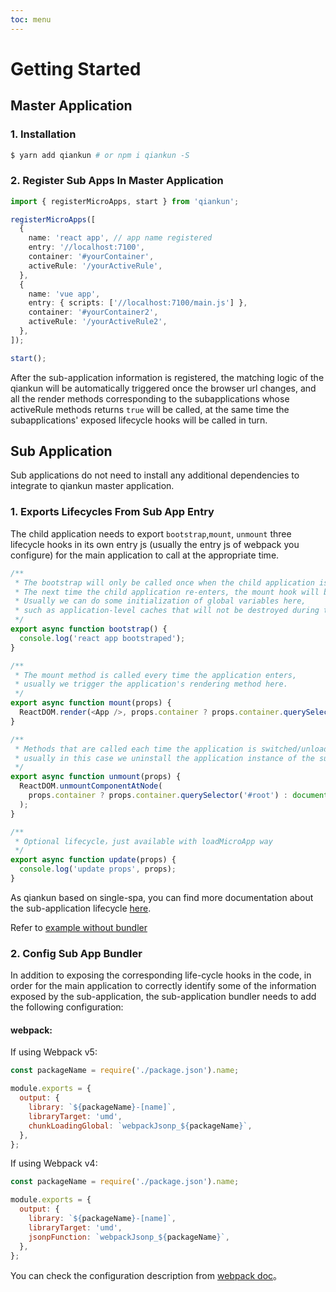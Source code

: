 ```yaml
---
toc: menu
---
```


# Getting Started

## Master Application

### 1. Installation

```bash
$ yarn add qiankun # or npm i qiankun -S
```

### 2. Register Sub Apps In Master Application

```ts
import { registerMicroApps, start } from 'qiankun';

registerMicroApps([
  {
    name: 'react app', // app name registered
    entry: '//localhost:7100',
    container: '#yourContainer',
    activeRule: '/yourActiveRule',
  },
  {
    name: 'vue app',
    entry: { scripts: ['//localhost:7100/main.js'] },
    container: '#yourContainer2',
    activeRule: '/yourActiveRule2',
  },
]);

start();
```

After the sub-application information is registered, the matching logic of the qiankun will be automatically triggered once the browser url changes, and all the render methods corresponding to the subapplications whose activeRule methods returns `true` will be called, at the same time the subapplications' exposed lifecycle hooks will be called in turn.

## Sub Application

Sub applications do not need to install any additional dependencies to integrate to qiankun master application.

### 1. Exports Lifecycles From Sub App Entry

The child application needs to export `bootstrap`,`mount`, `unmount` three lifecycle hooks in its own entry js (usually the entry js of webpack you configure) for the main application to call at the appropriate time.

```js
/**
 * The bootstrap will only be called once when the child application is initialized.
 * The next time the child application re-enters, the mount hook will be called directly, and bootstrap will not be triggered repeatedly.
 * Usually we can do some initialization of global variables here,
 * such as application-level caches that will not be destroyed during the unmount phase.
 */
export async function bootstrap() {
  console.log('react app bootstraped');
}

/**
 * The mount method is called every time the application enters,
 * usually we trigger the application's rendering method here.
 */
export async function mount(props) {
  ReactDOM.render(<App />, props.container ? props.container.querySelector('#root') : document.getElementById('root'));
}

/**
 * Methods that are called each time the application is switched/unloaded,
 * usually in this case we uninstall the application instance of the subapplication.
 */
export async function unmount(props) {
  ReactDOM.unmountComponentAtNode(
    props.container ? props.container.querySelector('#root') : document.getElementById('root'),
  );
}

/**
 * Optional lifecycle，just available with loadMicroApp way
 */
export async function update(props) {
  console.log('update props', props);
}
```

As qiankun based on single-spa, you can find more documentation about the sub-application lifecycle [here](https://single-spa.js.org/docs/building-applications.html#registered-application-lifecycle).

Refer to [example without bundler](/en-US/guide/tutorial#micro-app-built-without-webpack)

### 2. Config Sub App Bundler

In addition to exposing the corresponding life-cycle hooks in the code, in order for the main application to correctly identify some of the information exposed by the sub-application, the sub-application bundler needs to add the following configuration:

#### webpack:

If using Webpack v5:
```js
const packageName = require('./package.json').name;

module.exports = {
  output: {
    library: `${packageName}-[name]`,
    libraryTarget: 'umd',
    chunkLoadingGlobal: `webpackJsonp_${packageName}`,
  },
};
```

If using Webpack v4:
```js
const packageName = require('./package.json').name;

module.exports = {
  output: {
    library: `${packageName}-[name]`,
    libraryTarget: 'umd',
    jsonpFunction: `webpackJsonp_${packageName}`,
  },
};
```

You can check the configuration description from [webpack doc](https://webpack.js.org/configuration/output/#outputlibrary)。
